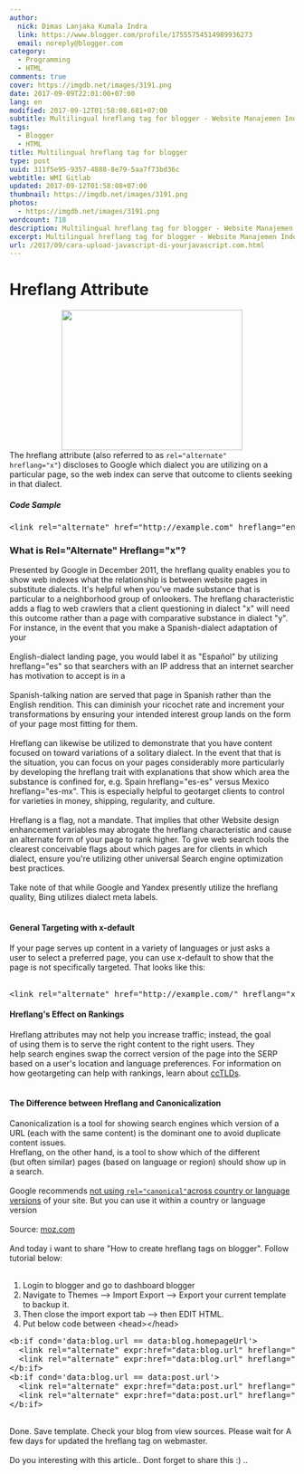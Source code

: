 ```yaml
---
author:
  nick: Dimas Lanjaka Kumala Indra
  link: https://www.blogger.com/profile/17555754514989936273
  email: noreply@blogger.com
category:
  - Programming
  - HTML
comments: true
cover: https://imgdb.net/images/3191.png
date: 2017-09-09T22:01:00+07:00
lang: en
modified: 2017-09-12T01:58:08.681+07:00
subtitle: Multilingual hreflang tag for blogger - Website Manajemen Indonesia
tags:
  - Blogger
  - HTML
title: Multilingual hreflang tag for blogger
type: post
uuid: 311f5e95-9357-4888-8e79-5aa7f73bd36c
webtitle: WMI Gitlab
updated: 2017-09-12T01:58:08+07:00
thumbnail: https://imgdb.net/images/3191.png
photos:
  - https://imgdb.net/images/3191.png
wordcount: 718
description: Multilingual hreflang tag for blogger - Website Manajemen Indonesia
excerpt: Multilingual hreflang tag for blogger - Website Manajemen Indonesia
url: /2017/09/cara-upload-javascript-di-yourjavascript.com.html
---
```


<h1>Hreflang Attribute </h1><div class="separator" style="clear: both; text-align: center;"><a href="https://imgdb.net/images/3191.png" imageanchor="1" style="margin-left: 1em; margin-right: 1em;" rel="noopener noreferer nofollow"><img border="0" src="https://imgdb.net/images/3191.png" width="320" height="248" data-original-width="255" data-original-height="198"></a></div><div>The hreflang attribute (also referred to as            <code>rel="alternate" hreflang="x"</code>)&nbsp;discloses to Google which dialect you are utilizing on a particular page, so the web index can serve that outcome to clients seeking in that dialect.<br><h5>Code Sample<br></h5><pre>&lt;link rel="alternate" href="http://example.com" hreflang="en-us" /&gt;</pre><h3>What is Rel="Alternate" Hreflang="x"?<br></h3>Presented by Google in December 2011, the hreflang quality enables you to show web indexes what the relationship is between website pages in substitute dialects. It's helpful when you've made substance that is particular to a neighborhood group of onlookers. The hreflang characteristic adds a flag to web crawlers that a client questioning in dialect "x" will need this outcome rather than a page with comparative substance in dialect "y". For instance, in the event that you make a Spanish-dialect adaptation of your<br><br>English-dialect landing page, you would label it as "Español" by utilizing hreflang="es" so that searchers with an IP address that an internet searcher has motivation to accept is in a<br><br>Spanish-talking nation are served that page in Spanish rather than the English rendition. This can diminish your ricochet rate and increment your transformations by ensuring your intended interest group lands on the form of your page most fitting for them.<br><br>Hreflang can likewise be utilized to demonstrate that you have content focused on toward variations of a solitary dialect. In the event that that is the situation, you can focus on your pages considerably more particularly by developing the hreflang trait with explanations that show which area the substance is confined for, e.g. Spain hreflang="es-es" versus Mexico hreflang="es-mx". This is especially helpful to geotarget clients to control for varieties in money, shipping, regularity, and culture.<br><br>Hreflang is a flag, not a mandate. That implies that other Website design enhancement variables may abrogate the hreflang characteristic and cause an alternate form of your page to rank higher. To give web search tools the clearest conceivable flags about which pages are for clients in which dialect, ensure you're utilizing other universal Search engine optimization best practices.<br><br>Take note of that while Google and Yandex presently utilize the hreflang quality, Bing utilizes dialect meta labels.<br><br><h4>General Targeting with x-default<br></h4>If your page serves up content in a variety of languages or just asks a<br>user to select a preferred page, you can use x-default to show that the<br>page is not specifically targeted. That looks like this:<br><br><pre>&lt;link rel="alternate" href="http://example.com/" hreflang="x-default" /&gt;</pre><h4>Hreflang's Effect on Rankings<br></h4>Hreflang attributes may not help you increase traffic; instead, the goal of&nbsp;using them is to serve the right content to the right users. They help&nbsp;search engines swap the correct version of the page into the SERP based on&nbsp;a user's location and language preferences. For information on how&nbsp;geotargeting can help with rankings, learn about    <a href="https://moz.com/learn/seo/cctlds" rel="noopener noreferer nofollow">ccTLDs</a>.<br><br><h4>The Difference between Hreflang and Canonicalization<br></h4>Canonicalization&nbsp;is a tool for showing search engines which version of a URL (each with the&nbsp;same content) is the dominant one to avoid duplicate content issues.<br>Hreflang, on the other hand, is a tool to show which of the different (but&nbsp;often similar) pages (based on language or region) should show up in a&nbsp;search.<br><br>Google recommends&nbsp;<a href="https://sites.google.com/site/webmasterhelpforum/en/faq-internationalisation" rel="noopener noreferer nofollow">not using <code>rel="canonical"</code>across country or language<br>versions</a>&nbsp;of your site. But you can use it within a country or language version<br><br>Source: <a href="http://moz.com/" target="_blank" rel="noopener noreferer nofollow">moz.com</a><br><br>And today i want to share "How to create hreflang tags on blogger". Follow tutorial below:<br><br><ol><li>Login to blogger and go to dashboard blogger</li><li>Navigate to Themes --&gt; Import Export --&gt; Export your current template to backup it.</li><li>Then close the import export tab --&gt; then EDIT HTML.</li><li>Put below code between &lt;head&gt;&lt;/head&gt;</li></ol></div><pre>&lt;b:if cond='data:blog.url == data:blog.homepageUrl'&gt;<br>&nbsp; &lt;link rel="alternate" expr:href="data:blog.url" hreflang="x-default" /&gt;<br>&nbsp; &lt;link rel="alternate" expr:href="data:blog.url" hreflang="x" /&gt;<br>&lt;/b:if&gt;<br>&lt;b:if cond='data:blog.url == data:post.url'&gt;<br>&nbsp; &lt;link rel="alternate" expr:href="data:post.url" hreflang="x-default" /&gt;<br>&nbsp; &lt;link rel="alternate" expr:href="data:post.url" hreflang="x" /&gt;<br>&lt;/b:if&gt;</pre><div><br>Done. Save template. Check your blog from view sources. Please wait for A few days for updated the hreflang tag on webmaster.<br><br>Do you interesting with this article.. Dont forget to share this :) ..</div>